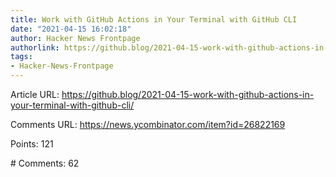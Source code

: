 ```yaml
---
title: Work with GitHub Actions in Your Terminal with GitHub CLI
date: "2021-04-15 16:02:18"
author: Hacker News Frontpage
authorlink: https://github.blog/2021-04-15-work-with-github-actions-in-your-terminal-with-github-cli/
tags:
- Hacker-News-Frontpage
---
```


<p>Article URL: <a href="https://github.blog/2021-04-15-work-with-github-actions-in-your-terminal-with-github-cli/">https://github.blog/2021-04-15-work-with-github-actions-in-your-terminal-with-github-cli/</a></p>
<p>Comments URL: <a href="https://news.ycombinator.com/item?id=26822169">https://news.ycombinator.com/item?id=26822169</a></p>
<p>Points: 121</p>
<p># Comments: 62</p>
